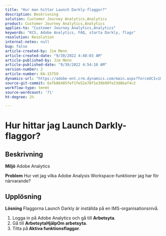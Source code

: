 ```yaml
---
title: "Hur man hittar Launch Darkly-flaggor?"
description: Beskrivning
solution: Customer Journey Analytics,Analytics
product: Customer Journey Analytics,Analytics
applies-to: "Customer Journey Analytics,Analytics"
keywords: "KCS, Adobe Analytics, FAQ, starta Darkly, flags"
resolution: Resolution
internal-notes: null
bug: false
article-created-by: Jim Menn
article-created-date: "9/30/2022 4:48:03 AM"
article-published-by: Jim Menn
article-published-date: "9/30/2022 4:54:18 AM"
version-number: 2
article-number: KA-15759
dynamics-url: "https://adobe-ent.crm.dynamics.com/main.aspx?forceUCI=1&pagetype=entityrecord&etn=knowledgearticle&id=2a17b810-7b40-ed11-9db1-0022480866ad"
source-git-commit: 6afb86485fef1fe52e78f1e39b99fe23d8baf4c2
workflow-type: tm+mt
source-wordcount: '71'
ht-degree: 2%

---
```


# Hur hittar jag Launch Darkly-flaggor?

## Beskrivning


<b>Miljö</b>
Adobe Analytics

<b>Problem</b>
Hur vet jag vilka Adobe Analysis Workspace-funktioner jag har för närvarande?


## Upplösning


<b>Lösning</b>
Flaggorna Launch Darkly är inställda på en IMS-organisationsnivå.

1. Logga in på Adobe Analytics och gå till <b>Arbetsyta</b>.
2. Gå till <b>Arbetsyta</b><b>Hjälp</b><b>Om arbetsyta</b>.
3. Titta på<b> Aktiva funktionsflaggor</b>.

